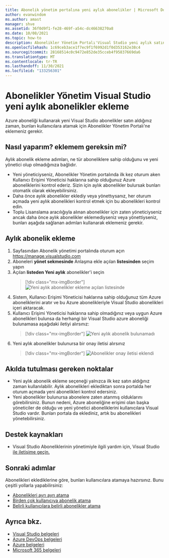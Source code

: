 ```yaml
---
title: Abonelik yönetim portalına yeni aylık abonelikler | Microsoft Docs
author: evanwindom
ms.author: amast
manager: shve
ms.assetid: 36f0d9f1-fe28-469f-a54c-dc46638270a8
ms.date: 10/08/2021
ms.topic: how-to
description: Abonelikler Yönetim Portalı'Visual Studio yeni aylık satın alma hakkında bilgi edinin
ms.openlocfilehash: 1c69ceb3ace1f7ec9f1f6992d1f0d353162e38c4
ms.sourcegitcommit: 28168514c0c9472e852de35cceb4f95837669da6
ms.translationtype: MT
ms.contentlocale: tr-TR
ms.lasthandoff: 11/30/2021
ms.locfileid: "133256301"
---
```

# <a name="add-new-monthly-visual-studio-subscriptions-to-the-subscriptions-administration-portal"></a>Abonelikler Yönetim Visual Studio yeni aylık abonelikler ekleme
Azure aboneliği kullanarak yeni Visual Studio abonelikler satın aldığınız zaman, bunları kullanıcılara atamak için Abonelikler Yönetim Portalı'ne eklemeniz gerekir.  

## <a name="how-do-i-know-if-i-need-to-add-my-subscriptions"></a>Nasıl yaparım? eklemem gereksin mi?
Aylık abonelik ekleme adımları, ne tür aboneliklere sahip olduğunu ve yeni yönetici olup olmadığınıza bağlıdır.
- Yeni yöneticiyseniz, Abonelikler Yönetim portalında ilk kez oturum aken Kullanıcı Erişimi Yöneticisi haklarına sahip olduğunuz Azure aboneliklerini kontrol ederiz.  Sizin için aylık abonelikler bulursak bunları otomatik olarak ekleyebilirsiniz. 
- Daha önce aylık abonelikler eklediy veya yönettıysanız, her oturum açmada yeni aylık abonelikleri kontrol etmek için bu abonelikleri kontrol edin. 
- Toplu Lisanslama aracılığıyla alınan abonelikler için zaten yöneticiyseniz ancak daha önce aylık abonelikler eklemediyseniz veya yönettiyseniz, bunları aşağıda sağlanan adımları kullanarak eklemeniz gerekir.

## <a name="how-to-add-monthly-subscriptions"></a>Aylık abonelik ekleme
1. Sayfasından Abonelik yönetimi portalında oturum açın <https://manage.visualstudio.com>
1. Aboneleri **yönet sekmesinde** Anlaşma ekle açılan **listesinden** seçim yapın 
1. Açılan **listeden Yeni aylık** abonelikler'i seçin
   > [!div class="mx-imgBorder"]
   > ![Yeni aylık abonelikler ekleme açılan listesinde](_img/add-monthly-subs/add-subs-drop-down.png "'Anlaşma ekle'yi ve ardından 'Yeni aylık abonelikler'i seçin.")
1. Sistem, Kullanıcı Erişimi Yöneticisi haklarına sahip olduğunuz tüm Azure aboneliklerini aratır ve bu Azure abonelikleriyle Visual Studio abonelikleri içeri aktaracak.
1. Kullanıcı Erişimi Yöneticisi haklarına sahip olmadığınız veya uygun Azure abonelikleri bulunsa da herhangi bir Visual Studio azure aboneliği bulunamasa aşağıdaki iletiyi alırsınız:
   > [!div class="mx-imgBorder"]
   > ![Yeni aylık abonelik bulunamadı](_img/add-monthly-subs/no-subs-found.png "Kullanılabilir Azure aboneliği veya abonelik Visual Studio belirten hata iletisi.")
1. Yeni aylık abonelikler bulunursa bir onay iletisi alırsınız
   > [!div class="mx-imgBorder"]
   > ![Abonelikler onay iletisi eklendi](_img/add-monthly-subs/subs-added-confirmation.png "Onay iletisi, ekleydniz abonelikleri görüntüler.")

## <a name="things-to-keep-in-mind"></a>Akılda tutulması gereken noktalar
- Yeni aylık abonelik ekleme seçeneği yalnızca ilk kez satın aldığınız zaman kullanılabilir.  Aylık abonelikleri eklediktan sonra portalda her oturum açmada yeni abonelikleri kontrol edersiniz. 
- Yeni abonelikler bulunursa abonelere zaten atanmış olduklarını görebilirsiniz.  Bunun nedeni, Azure aboneliğine erişimi olan başka yöneticiler de olduğu ve yeni yönetici aboneliklerini kullanıcılara Visual Studio vardır.  Bunları portala da eklediniz, artık bu abonelikleri yönetebilirsiniz. 

## <a name="support-resources"></a>Destek kaynakları
- Visual Studio Aboneliklerinin yönetimiyle ilgili yardım için, Visual Studio [ile iletişime geçin.](https://aka.ms/vsadminhelp)

## <a name="next-steps"></a>Sonraki adımlar
Abonelikleri eklediklerine göre, bunları kullanıcılara atamaya hazırsınız.  Bunu çeşitli yollarla yapabilirsiniz:
- [Abonelikleri ayrı ayrı atama](assign-license.md)
- [Birden çok kullanıcıya abonelik atama](assign-license-bulk.md)
- [Belirli kullanıcılara belirli abonelikler atama](assign-guid.md)

## <a name="see-also"></a>Ayrıca bkz.
- [Visual Studio belgeleri](/visualstudio/)
- [Azure DevOps belgeleri](/azure/devops/)
- [Azure belgeleri](/azure/)
- [Microsoft 365 belgeleri](/microsoft-365/)